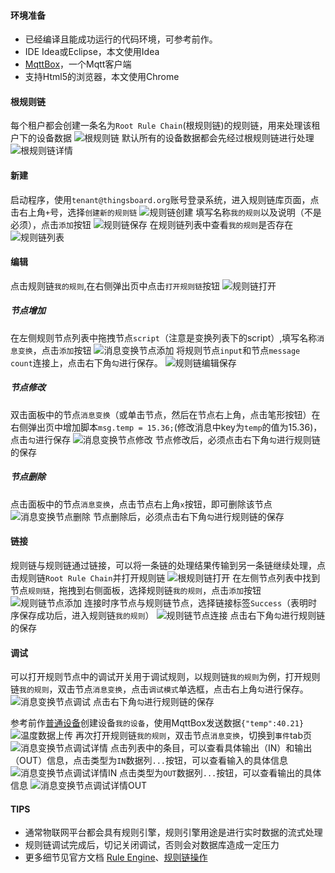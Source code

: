 #### 环境准备

- 已经编译且能成功运行的代码环境，可参考前作。
- IDE Idea或Eclipse，本文使用Idea
- [MqttBox](http://workswithweb.com/mqttbox.html)，一个Mqtt客户端
- 支持Html5的浏览器，本文使用Chrome

#### 根规则链

每个租户都会创建一条名为`Root Rule Chain`(根规则链)的规则链，用来处理该租户下的设备数据
![根规则链](../../image/根规则链.png)
默认所有的设备数据都会先经过根规则链进行处理
![根规则链详情](../../image/根规则链详情.png)

#### 新建

启动程序，使用`tenant@thingsboard.org`账号登录系统，进入规则链库页面，点击右上角`+`号，选择`创建新的规则链`
![规则链创建](../../image/规则链创建.png)
填写名称`我的规则`以及说明（不是必须），点击`添加`按钮
![规则链保存](../../image/规则链保存.png)
在规则链列表中查看`我的规则`是否存在
![规则链列表](../../image/规则链列表.png)

#### 编辑
点击规则链`我的规则`,在右侧弹出页中点击`打开规则链`按钮
![规则链打开](../../image/规则链打开.png)

##### 节点增加
在左侧规则节点列表中拖拽节点`script`（注意是变换列表下的script）,填写名称`消息变换`，点击`添加`按钮
![消息变换节点添加](../../image/消息变换节点添加.png)
将规则节点`input`和节点`message count`连接上，点击右下角`勾`进行保存。
![规则链编辑保存](../../image/规则链编辑保存.png)

##### 节点修改

双击面板中的节点`消息变换`（或单击节点，然后在节点右上角，点击笔形按钮）在右侧弹出页中增加脚本`msg.temp = 15.36;`(修改消息中key为`temp`的值为15.36)，点击`勾`进行保存
![消息变换节点修改](../../image/消息变换节点编辑.png)
节点修改后，必须点击右下角`勾`进行规则链的保存

##### 节点删除

点击面板中的节点`消息变换`，点击节点右上角`x`按钮，即可删除该节点
![消息变换节点删除](../../image/消息变换节点删除.png)
节点删除后，必须点击右下角`勾`进行规则链的保存

#### 链接

规则链与规则链通过链接，可以将一条链的处理结果传输到另一条链继续处理，点击规则链`Root Rule Chain`并打开规则链
![根规则链打开](../../image/根规则链打开.png)
在左侧节点列表中找到节点`规则链`，拖拽到右侧面板，选择规则链`我的规则`，点击`添加`按钮
![规则链节点添加](../../image/规则链节点添加.png)
连接时序节点与规则链节点，选择链接标签`Success`（表明时序保存成功后，进入规则链`我的规则`）
![规则链节点连接](../../image/规则链节点连接.png)
点击右下角`勾`进行规则链的保存

#### 调试
可以打开规则节点中的调试开关用于调试规则，以规则链`我的规则`为例，打开规则链`我的规则`，双击节点`消息变换`，点击`调试模式`单选框，点击右上角`勾`进行保存。
![消息变换节点调试](../../image/消息变换节点调试.png)
点击右下角`勾`进行规则链的保存

参考前作[普通设备](普通设备.md)创建设备`我的设备`，使用MqttBox发送数据`{"temp":40.21}`
![温度数据上传](../../image/温度数据上传.png)
再次打开规则链`我的规则`，双击节点`消息变换`，切换到`事件`tab页
![消息变换节点调试详情](../../image/消息变换节点调试详情.png)
点击列表中的条目，可以查看具体输出（IN）和输出（OUT）信息，点击类型为`IN`数据列`...`按钮，可以查看输入的具体信息
![消息变换节点调试详情IN](../../image/消息变换节点调试详情IN.png)
点击类型为`OUT`数据列`...`按钮，可以查看输出的具体信息
![消息变换节点调试详情OUT](../../image/消息变换节点调试详情OUT.png)


#### TIPS
- 通常物联网平台都会具有规则引擎，规则引擎用途是进行实时数据的流式处理
- 规则链调试完成后，切记关闭调试，否则会对数据库造成一定压力
- 更多细节见官方文档 [Rule Engine](https://thingsboard.io/docs/user-guide/rule-engine-2-0/re-getting-started/)、[规则链操作](https://thingsboard.io/docs/user-guide/ui/rule-chains/)



